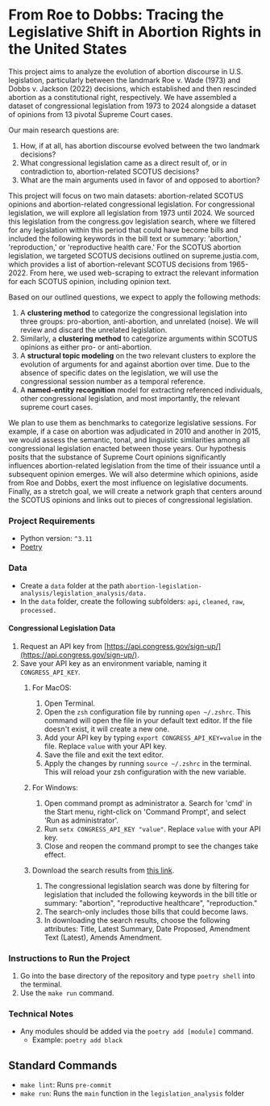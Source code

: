 # From Roe to Dobbs: Tracing the Legislative Shift in Abortion Rights in the United States

This project aims to analyze the evolution of abortion discourse in U.S. legislation, particularly between the landmark
Roe v. Wade (1973) and Dobbs v. Jackson (2022) decisions, which established and then rescinded abortion as a constitutional
right, respectively. We have assembled a dataset of congressional legislation from 1973 to 2024 alongside a dataset of
opinions from 13 pivotal Supreme Court cases.

Our main research questions are:

1. How, if at all, has abortion discourse evolved between the two landmark decisions?
2. What congressional legislation came as a direct result of, or in contradiction to, abortion-related SCOTUS decisions?
3. What are the main arguments used in favor of and opposed to abortion?

This project will focus on two main datasets: abortion-related SCOTUS opinions and abortion-related congressional
legislation. For congressional legislation, we will explore all legislation from 1973 until 2024. We sourced this
legislation from the congress.gov legislation search, where we filtered for any legislation within this period that could
have become bills and included the following keywords in the bill text or summary: 'abortion,' 'reproduction,' or
'reproductive health care.' For the SCOTUS abortion legislation, we targeted SCOTUS decisions outlined on supreme.justia.com,
which provides a list of abortion-relevant SCOTUS decisions from 1965-2022. From here, we used web-scraping to extract the
relevant information for each SCOTUS opinion, including opinion text.

Based on our outlined questions, we expect to apply the following methods:

1. A **clustering method** to categorize the congressional legislation into three groups: pro-abortion, anti-abortion, and unrelated (noise). We will review and discard the unrelated legislation.
2. Similarly, a **clustering method** to categorize arguments within SCOTUS opinions as either pro- or anti-abortion.
3. A **structural topic modeling** on the two relevant clusters to explore the evolution of arguments for and against abortion over time. Due to the absence of specific dates on the legislation, we will use the congressional session number as a temporal reference.
4. A **named-entity recognition** model for extracting referenced individuals, other congressional legislation, and most importantly, the relevant supreme court cases.

We plan to use them as benchmarks to categorize legislative sessions. For example, if a case on abortion was adjudicated
in 2010 and another in 2015, we would assess the semantic, tonal, and linguistic similarities among all congressional
legislation enacted between those years. Our hypothesis posits that the substance of Supreme Court opinions significantly
influences abortion-related legislation from the time of their issuance until a subsequent opinion emerges. We will also
determine which opinions, aside from Roe and Dobbs, exert the most influence on legislative documents. Finally, as a stretch
goal, we will create a network graph that centers around the SCOTUS opinions and links out to pieces of congressional
legislation.

### Project Requirements

- Python version: `^3.11`
- [Poetry](https://python-poetry.org/)

### Data

- Create a `data` folder at the path `abortion-legislation-analysis/legislation_analysis/data.`
- In the `data` folder, create the following subfolders: `api`, `cleaned`, `raw`, `processed.`

#### Congressional Legislation Data

1. Request an API key from [https://api.congress.gov/sign-up/](https://api.congress.gov/sign-up/).
2. Save your API key as an environment variable, naming it `CONGRESS_API_KEY`.
   1. For MacOS:

      1. Open Terminal.
      2. Open the `zsh` configuration file by running `open ~/.zshrc`. This command will open the file in your default text editor. If the file doesn't exist, it will create a new one.
      3. Add your API key by typing `export CONGRESS_API_KEY=value` in the file. Replace `value` with your API key.
      4. Save the file and exit the text editor.
      5. Apply the changes by running `source ~/.zshrc` in the terminal. This will reload your zsh configuration with the new variable.
   2. For Windows:

      1. Open command prompt as administrator a. Search for 'cmd' in the Start menu, right-click on 'Command Prompt', and select 'Run as administrator'.
      2. Run `setx CONGRESS_API_KEY "value"`. Replace `value` with your API key.
      3. Close and reopen the command prompt to see the changes take effect.
   3. Download the search results from [this link](https://www.congress.gov/advanced-search/legislation?congressGroup%5B%5D=0&congresses%5B%5D=118&congresses%5B%5D=117&congresses%5B%5D=116&congresses%5B%5D=115&congresses%5B%5D=114&congresses%5B%5D=113&congresses%5B%5D=112&congresses%5B%5D=111&congresses%5B%5D=110&congresses%5B%5D=109&congresses%5B%5D=108&congresses%5B%5D=107&congresses%5B%5D=106&congresses%5B%5D=105&congresses%5B%5D=104&congresses%5B%5D=103&congresses%5B%5D=102&congresses%5B%5D=101&congresses%5B%5D=100&congresses%5B%5D=99&congresses%5B%5D=98&congresses%5B%5D=97&congresses%5B%5D=96&congresses%5B%5D=95&congresses%5B%5D=94&congresses%5B%5D=93&legislationNumbers=&restrictionType=field&restrictionFields%5B%5D=allBillTitles&restrictionFields%5B%5D=summary&summaryField=billSummary&enterTerms=%22reproductive+health+care%22%2C+%22reproduction%22%2C+%22abortion%22&legislationTypes%5B%5D=hr&legislationTypes%5B%5D=hjres&legislationTypes%5B%5D=s&legislationTypes%5B%5D=sjres&public=true&private=true&chamber=all&actionTerms=&legislativeActionWordVariants=true&dateOfActionOperator=equal&dateOfActionStartDate=&dateOfActionEndDate=&dateOfActionIsOptions=yesterday&dateOfActionToggle=multi&legislativeAction=Any&sponsorState=One&member=&sponsorTypes%5B%5D=sponsor&sponsorTypeBool=OR&dateOfSponsorshipOperator=equal&dateOfSponsorshipStartDate=&dateOfSponsorshipEndDate=&dateOfSponsorshipIsOptions=yesterday&committeeActivity%5B%5D=0&committeeActivity%5B%5D=3&committeeActivity%5B%5D=11&committeeActivity%5B%5D=12&committeeActivity%5B%5D=4&committeeActivity%5B%5D=2&committeeActivity%5B%5D=5&committeeActivity%5B%5D=9&satellite=null&search=&submitted=Submitted).

      1. The congressional legislation search was done by filtering for legislation that included the following keywords in the bill title or summary: "abortion", "reproductive healthcare", "reproduction."
      2. The search-only includes those bills that could become laws.
      3. In downloading the search results, choose the following attributes: Title, Latest Summary, Date Proposed, Amendment Text (Latest), Amends Amendment.

### Instructions to Run the Project

1. Go into the base directory of the repository and type `poetry shell` into the terminal.
2. Use the `make run` command.

### Technical Notes

- Any modules should be added via the `poetry add [module]` command.
  - Example: `poetry add black`

## Standard Commands

- `make lint`: Runs `pre-commit`
- `make run`: Runs the `main` function in the `legislation_analysis` folder
